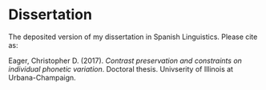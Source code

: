 # Dissertation

The deposited version of my dissertation in Spanish Linguistics. Please cite as:

Eager, Christopher D. (2017). *Contrast preservation and constraints on individual phonetic variation*. Doctoral thesis. Univserity of Illinois at Urbana-Champaign.
